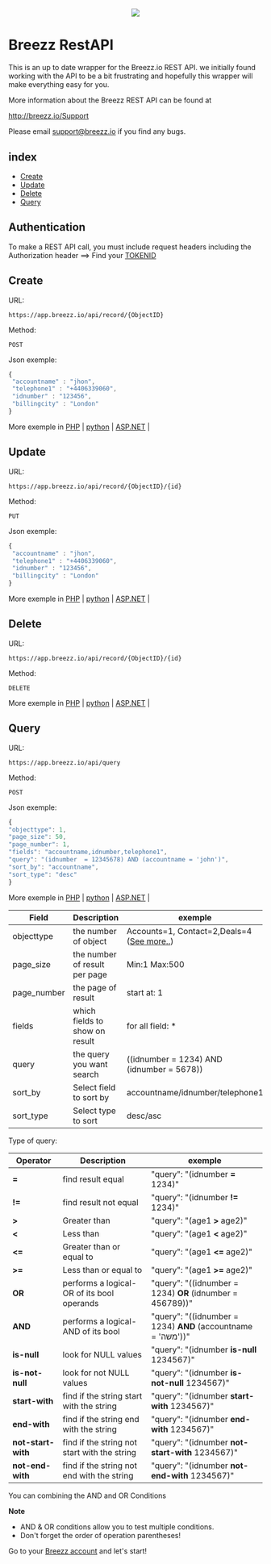 <h1 align="center"><img src="https://image.ibb.co/cs6S1F/full_logo.png"></h1>

# Breezz RestAPI

This is an up to date wrapper for the Breezz.io REST API. 
we initially found working with the API to be a bit frustrating and hopefully this wrapper will make everything easy for you.

More information about the Breezz REST API can be found at

http://breezz.io/Support

Please email support@breezz.io if you find any bugs.

## index

+ <a href="#create">Create</a>
+ <a href="#update">Update</a>
+ <a href="#delete">Delete</a>
+ <a href="#query">Query</a>


## Authentication
To make a REST API call, you must include request headers including the Authorization header ==>
Find your <a href="#">TOKENID<a/>

## Create

URL: 
```
https://app.breezz.io/api/record/{ObjectID}
```
Method: 
```
POST
```
Json exemple:
```javascript
{
 "accountname" : "jhon",
 "telephone1" : "+4406339060",
 "idnumber" : "123456",
 "billingcity" : "London"
}
```
More exemple in <a href="https://github.com/breezzcrm/Breezz-API/blob/master/Create/create-readme.md#php">PHP</a> | <a href="https://github.com/breezzcrm/Breezz-API/blob/master/Create/create-readme.md#python">python</a> | <a href="https://github.com/breezzcrm/Breezz-API/blob/master/Create/create-readme.md#aspnet">ASP.NET</a> |


## Update

URL: 
```
https://app.breezz.io/api/record/{ObjectID}/{id}
```
Method: 
```
PUT
```
Json exemple:
```javascript
{
 "accountname" : "jhon",
 "telephone1" : "+4406339060",
 "idnumber" : "123456",
 "billingcity" : "London"
}
```
More exemple in <a href="https://github.com/breezzcrm/Breezz-API/blob/master/Update/update-readme.md#php">PHP</a> | <a href="https://github.com/breezzcrm/Breezz-API/blob/master/Update/update-readme.md#python">python</a> | <a href="https://github.com/breezzcrm/Breezz-API/blob/master/Update/update-readme.md#aspnet">ASP.NET</a> |


## Delete

URL: 
```
https://app.breezz.io/api/record/{ObjectID}/{id}
```
Method: 
```
DELETE
```
More exemple in <a href="https://github.com/breezzcrm/Breezz-API/blob/master/Delete/delete-readme.md#php">PHP</a> | <a href="https://github.com/breezzcrm/Breezz-API/blob/master/Delete/delete-readme.md#python">python</a> | <a href="https://github.com/breezzcrm/Breezz-API/blob/master/Delete/delete-readme.md#aspnet">ASP.NET</a> |


## Query

URL: 
```
https://app.breezz.io/api/query
```
Method: 
```
POST
```

Json exemple:
```javascript
{
"objecttype": 1,
"page_size": 50,
"page_number": 1,
"fields": "accountname,idnumber,telephone1",
"query": "(idnumber  = 12345678) AND (accountname = 'john')",
"sort_by": "accountname",
"sort_type": "desc"
} 
```
More exemple in <a href="https://github.com/breezzcrm/Breezz-API/blob/master/Query/query-readme.md#php">PHP</a> | <a href="https://github.com/breezzcrm/Breezz-API/blob/master/Query/query-readme.md#python">python</a> | <a href="https://github.com/breezzcrm/Breezz-API/blob/master/Query/query-readme.md#aspnet">ASP.NET</a> |


Field | Description | exemple
------|------------ | --------------------
objecttype | the number of object | Accounts=1,	Contact=2,Deals=4 (<a href="#">See more..</a>)
page_size | the number of result per page | Min:1 Max:500
page_number | the page of result | start at: 1
fields | which fields to show on result | for all field: *
query | the query you want search | ((idnumber  = 1234) AND (idnumber  = 5678))
sort_by | Select field to sort by | accountname/idnumber/telephone1
sort_type | Select type to sort | desc/asc

Type of query:

Operator | Description | exemple
------|------------ | --------------------
**=** | find result equal | "query": "(idnumber  **=** 1234)"
**!=** | find result not equal | "query": "(idnumber  **!=** 1234)"
**>** | Greater than | "query": "(age1  **>** age2)"
**<** | Less than | "query": "(age1  **<** age2)"
**<=** | Greater than or equal to | "query": "(age1  **<=** age2)"
**>=** | Less than or equal to | "query": "(age1  **>=** age2)"
**OR** | performs a logical-OR of its bool operands | "query": "((idnumber  = 1234) **OR** (idnumber  = 456789))"
**AND** | performs a logical-AND of its bool | "query": "((idnumber  = 1234) **AND** (accountname  = 'משה'))"
**is-null** | look for NULL values | "query": "(idnumber **is-null** 1234567)"
**is-not-null** | look for not NULL values | "query": "(idnumber **is-not-null** 1234567)"
**start-with** | find if the string start with the string |  "query": "(idnumber **start-with** 1234567)"
**end-with** | find if the string end with the string | "query": "(idnumber **end-with** 1234567)"
**not-start-with** | find if the string not start with the string | "query": "(idnumber **not-start-with** 1234567)"
**not-end-with** | find if the string not end with the string | "query": "(idnumber **not-end-with** 1234567)"

You can combining the AND and OR Conditions

**Note**

+ AND & OR conditions allow you to test multiple conditions.
+ Don't forget the order of operation parentheses!

 Go to your <a href="http://breezz.io">Breezz account</a> and let's start!

